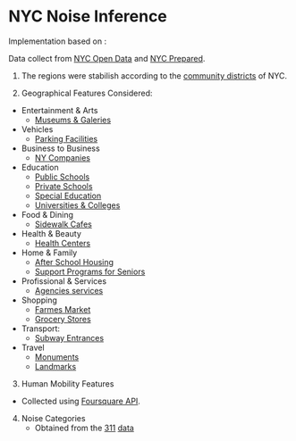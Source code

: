 # NYC Noise Inference

Implementation based on :


Data collect from [NYC Open Data](https://nycopendata.socrata.com/) and [NYC Prepared](http://data.nycprepared.org).

1. The regions were stabilish according to the [community districts](https://nycdatastables.s3.amazonaws.com/2013-08-19T18:22:23.125Z/community-districts-polygon.geojson) of NYC.

2. Geographical Features Considered:

 * Entertainment & Arts
    * [Museums & Galeries](https://nycdatastables.s3.amazonaws.com/2013-06-04T18:02:56.019Z/museums-and-galleries-results.csv)
 * Vehicles
    * [Parking Facilities](https://nycdatastables.s3.amazonaws.com/2013-12-16T21:49:55.716Z/nyc-parking-facilities-results.csv)
 * Business to Business
    * [NY Companies](https://nycdatastables.s3.amazonaws.com/2013-06-20T16:06:05.136Z/mapped-in-ny-companies-results.csv)
 * Education
    * [Public Schools](https://nycdatastables.s3.amazonaws.com/2013-06-11T18:59:27.269Z/nyc-public-school-locations-results.csv)
    * [Private Schools](https://nycdatastables.s3.amazonaws.com/2013-07-29T15:49:03.498Z/nyc-private-school-results.csv)
    * [Special Education](https://nycdatastables.s3.amazonaws.com/2013-07-01T16:25:00.297Z/nyc-special-education-school-results.csv)
    * [Universities & Colleges](https://nycdatastables.s3.amazonaws.com/2013-06-05T14:35:56.387Z/basic-description-of-colleges-and-universities-results.csv)
 * Food & Dining
    * [Sidewalk Cafes](https://nycdatastables.s3.amazonaws.com/2013-06-05T20:25:17.301Z/operating-sidewalk-cafes-results.csv)
 * Health & Beauty
    * [Health Centers](https://nycdatastables.s3.amazonaws.com/2013-06-04T14:40:48.764Z/community-health-centers-results.csv)
 * Home & Family
    * [After School Housing](http://data.nycprepared.org/ar/dataset/dycd-after-school-programs-housing/resource/d2306a8f-59d1-4cb0-b527-ba44ca8eec3a)
    * [Support Programs for Seniors](http://data.nycprepared.org/ar/dataset/dycd-after-school-programs-family-support-programs-for-seniors/resource/493f52a4-0a49-4f5f-8937-78e69fb77852)
 * Profissional & Services
    * [Agencies services](https://nycdatastables.s3.amazonaws.com/2013-07-02T15:29:20.692Z/agency-service-center-results.csv)
 * Shopping
    * [Farmes Market](https://nycdatastables.s3.amazonaws.com/2013-06-13T18:39:44.536Z/nyc-2012-farmers-market-list-results.csv)
    * [Grocery Stores](https://nycdatastables.s3.amazonaws.com/2013-10-18T21:14:52.348Z/nyc-grocery-stores-final.csv)
 * Transport:
    * [Subway Entrances](https://nycdatastables.s3.amazonaws.com/2013-06-18T14:29:37.626Z/subway-entrances-results.csv)
 * Travel
    * [Monuments](https://nycdatastables.s3.amazonaws.com/2013-06-04T17:58:59.335Z/map-of-monuments-results.csv)
    * [Landmarks](https://nycdatastables.s3.amazonaws.com/2013-06-18T20:17:34.010Z/nyc-landmarks-results.csv)

3. Human Mobility Features 
  * Collected using [Foursquare API](https://developer.foursquare.com/resources/libraries).
  
4. Noise Categories
   * Obtained from the [311](http://www1.nyc.gov/311/index.page) [data](http://data.cityofnewyork.us/resource/fhrw-4uyv.json)
